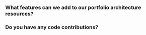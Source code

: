 ### What features can we add to our portfolio architecture resources?

### Do you have any code contributions?
